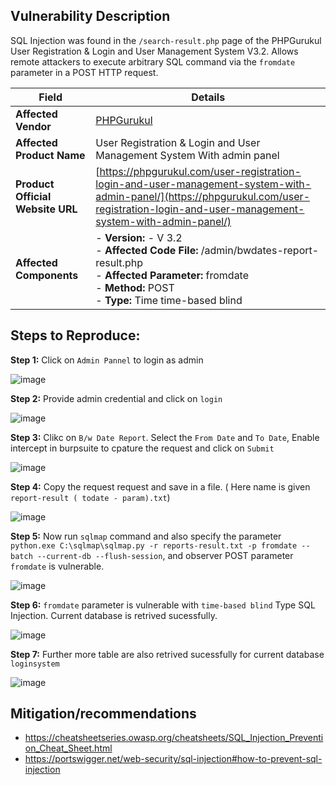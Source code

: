 ## Vulnerability Description

SQL Injection was found in the `/search-result.php` page of the PHPGurukul User Registration & Login and User Management System V3.2. Allows remote attackers to execute arbitrary SQL command  via the `fromdate` parameter in a POST HTTP request.


| **Field**                        | **Details**                                                                                                                                                                                |
|----------------------------------|--------------------------------------------------------------------------------------------------------------------------------------------------------------------------------------------|
| **Affected Vendor**              | [PHPGurukul](https://phpgurukul.com/)                                                                                                                                                      |
| **Affected Product Name**        | User Registration & Login and User Management System With admin panel                                                                                                                      |
| **Product Official Website URL** | [https://phpgurukul.com/user-registration-login-and-user-management-system-with-admin-panel/](https://phpgurukul.com/user-registration-login-and-user-management-system-with-admin-panel/) |
| **Affected Components**          | - **Version:** -  V 3.2 <br>- **Affected Code File:** /admin/bwdates-report-result.php <br>- **Affected Parameter:** fromdate<br>- **Method:** POST <br> - **Type:**  Time time-based blind                                                    |


## Steps to Reproduce:


**Step 1:** Click on `Admin Pannel` to login as admin

![image](https://github.com/user-attachments/assets/58d0eaa7-363d-4f6c-bf43-e9ce8b45185a)

**Step 2:** Provide admin credential and click on `login`

![image](https://github.com/user-attachments/assets/cde9986d-bb69-4187-8cec-9fd479ffa578)

**Step 3:** Clikc on `B/w Date Report`. Select the `From Date` and `To Date`, Enable intercept in burpsuite to cpature the request and click on `Submit`

![image](https://github.com/user-attachments/assets/a257209a-7f1a-47d5-9089-8b152d39b23d)

**Step 4:** Copy the request request and save in a file. ( Here name is given `report-result ( todate - param).txt`)

![image](https://github.com/user-attachments/assets/24ae0998-11db-4236-8a82-db822b6e9fe8)

**Step 5:** Now run  `sqlmap` command and also specify the parameter `python.exe C:\sqlmap\sqlmap.py -r reports-result.txt -p fromdate --batch --current-db --flush-session`, and observer POST parameter `fromdate` is vulnerable.

![image](https://github.com/user-attachments/assets/36751068-24c0-42bf-8ed2-eed31c4cdf25)

**Step 6:** `fromdate` parameter is vulnerable with `time-based blind` Type SQL Injection. Current database is retrived sucessfully.

![image](https://github.com/user-attachments/assets/15054fac-90c2-4a58-a78e-e09d1c7ff595)

**Step 7:** Further more table are also retrived sucessfully for current database `loginsystem`

![image](https://github.com/user-attachments/assets/22f9d01c-369f-4600-87fb-525d56d8ccd7)


## Mitigation/recommendations

- https://cheatsheetseries.owasp.org/cheatsheets/SQL_Injection_Prevention_Cheat_Sheet.html
- https://portswigger.net/web-security/sql-injection#how-to-prevent-sql-injection



